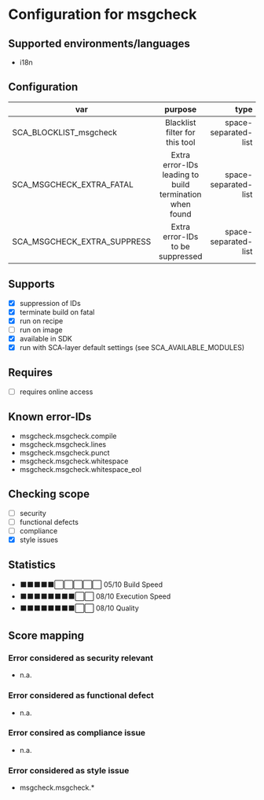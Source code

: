 # Configuration for msgcheck

## Supported environments/languages

* i18n

## Configuration

| var | purpose | type | default |
| ------------- |:-------------:| -----:| -----:
| SCA_BLOCKLIST_msgcheck | Blacklist filter for this tool | space-separated-list | ""
| SCA_MSGCHECK_EXTRA_FATAL | Extra error-IDs leading to build termination when found | space-separated-list | "":
| SCA_MSGCHECK_EXTRA_SUPPRESS | Extra error-IDs to be suppressed | space-separated-list | ""

## Supports

* [x] suppression of IDs
* [x] terminate build on fatal
* [x] run on recipe
* [ ] run on image
* [x] available in SDK
* [x] run with SCA-layer default settings (see SCA_AVAILABLE_MODULES)

## Requires

* [ ] requires online access

## Known error-IDs

* msgcheck.msgcheck.compile
* msgcheck.msgcheck.lines
* msgcheck.msgcheck.punct
* msgcheck.msgcheck.whitespace
* msgcheck.msgcheck.whitespace_eol

## Checking scope

* [ ] security
* [ ] functional defects
* [ ] compliance
* [x] style issues

## Statistics

* ⬛⬛⬛⬛⬛⬜⬜⬜⬜⬜ 05/10 Build Speed
* ⬛⬛⬛⬛⬛⬛⬛⬛⬜⬜ 08/10 Execution Speed
* ⬛⬛⬛⬛⬛⬛⬛⬛⬜⬜ 08/10 Quality

## Score mapping

### Error considered as security relevant

* n.a.

### Error considered as functional defect

* n.a.

### Error consired as compliance issue

* n.a.

### Error considered as style issue

* msgcheck.msgcheck.*
